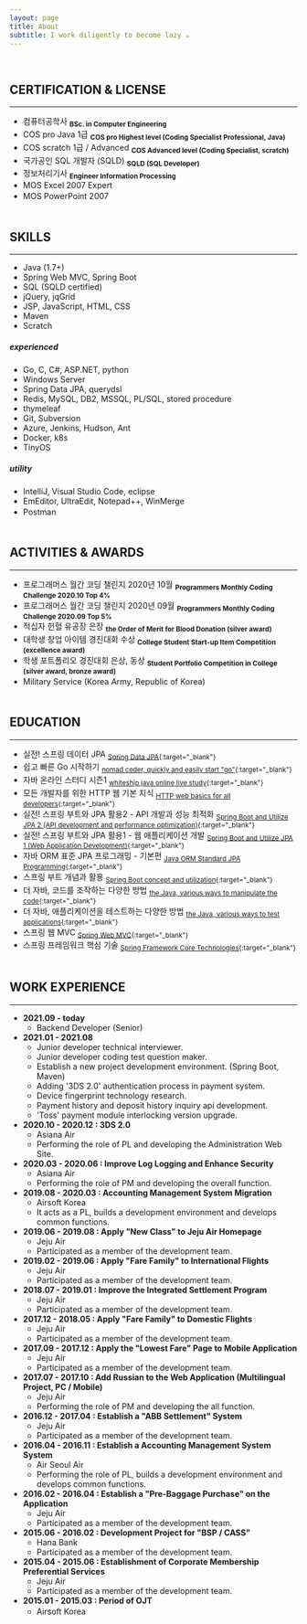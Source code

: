 ```yaml
---
layout: page
title: About
subtitle: I work diligently to become lazy ☕
---
```


<!-- <span style="float: right; "><a href="{{ '/assets/resume.pdf' | prepend: site.baseurl }}"><strong>> Download as PDF</strong></a> </span> -->
<br>
  
  
  
## **CERTIFICATION & LICENSE**
---

* 컴퓨터공학사 **<sub>BSc. in Computer Engineering</sub>**
* COS pro Java 1급 **<sub>COS pro Highest level (Coding Specialist Professional, Java)</sub>**
* COS scratch 1급 / Advanced **<sub>COS Advanced level (Coding Specialist, scratch)</sub>**
* 국가공인 SQL 개발자 (SQLD) **<sub>SQLD (SQL Developer)</sub>**
* 정보처리기사 **<sub>Engineer Information Processing</sub>**
* MOS Excel 2007 Expert
* MOS PowerPoint 2007
　  
　  
  
## **SKILLS**
---

* Java (1.7+)
* Spring Web MVC, Spring Boot
* SQL (SQLD certified)
* jQuery, jqGrid
* JSP, JavaScript, HTML, CSS
* Maven
* Scratch
  
##### ***experienced***
* Go, C, C#, ASP.NET, python
* Windows Server
* Spring Data JPA, querydsl
* Redis, MySQL, DB2, MSSQL, PL/SQL, stored procedure
* thymeleaf
* Git, Subversion
* Azure, Jenkins, Hudson, Ant
* Docker, k8s
* TinyOS
  
##### ***utility***
* IntelliJ, Visual Studio Code, eclipse
* EmEditor, UltraEdit, Notepad++, WinMerge
* Postman
　  
　  
  
## **ACTIVITIES & AWARDS**
---

* 프로그래머스 월간 코딩 챌린지 2020년 10월 **<sub>Programmers Monthly Coding Challenge 2020.10 Top 4%</sub>**
* 프로그래머스 월간 코딩 챌린지 2020년 09월 **<sub>Programmers Monthly Coding Challenge 2020.09 Top 5%</sub>**
* 적십자 헌혈 유공장 은장 **<sub>the Order of Merit for Blood Donation (silver award)</sub>**
* 대학생 창업 아이템 경진대회 수상 **<sub>College Student Start-up Item Competition (excellence award)</sub>**
* 학생 포트폴리오 경진대회 은상, 동상 **<sub>Student Portfolio Competition in College (silver award, bronze award)</sub>**
* Military Service (Korea Army, Republic of Korea)
　  
　  
  
## **EDUCATION**
---

* 실전! 스프링 데이터 JPA <sub>[<u>Spring Data JPA</u>](https://www.inflearn.com/course/%EC%8A%A4%ED%94%84%EB%A7%81-%EB%8D%B0%EC%9D%B4%ED%84%B0-JPA-%EC%8B%A4%EC%A0%84#){:target="_blank"}</sub>
* 쉽고 빠른 Go 시작하기 <sub>[<u>nomad coder, quickly and easily start "go"</u>](https://nomadcoders.co/go-for-beginners/lobby){:target="_blank"}</sub>
* 자바 온라인 스터디 시즌1 <sub>[<u>whiteship java online live study</u>](https://xxxelppa.tistory.com/133){:target="_blank"}</sub>
* 모든 개발자를 위한 HTTP 웹 기본 지식 <sub>[<u>HTTP web basics for all developers</u>](https://www.inflearn.com/course/http-%EC%9B%B9-%EB%84%A4%ED%8A%B8%EC%9B%8C%ED%81%AC#description){:target="_blank"}</sub>
* 실전! 스프링 부트와 JPA 활용2 - API 개발과 성능 최적화 <sub>[<u>Spring Boot and Utilize JPA 2 (API development and performance optimization)</u>](https://www.inflearn.com/course/%EC%8A%A4%ED%94%84%EB%A7%81%EB%B6%80%ED%8A%B8-JPA-API%EA%B0%9C%EB%B0%9C-%EC%84%B1%EB%8A%A5%EC%B5%9C%EC%A0%81%ED%99%94#description){:target="_blank"}</sub>
* 실전! 스프링 부트와 JPA 활용1 - 웹 애플리케이션 개발 <sub>[<u>Spring Boot and Utilize JPA 1 (Web Application Development)</u>](https://www.inflearn.com/course/%EC%8A%A4%ED%94%84%EB%A7%81%EB%B6%80%ED%8A%B8-JPA-%ED%99%9C%EC%9A%A9-1#description){:target="_blank"}</sub>
* 자바 ORM 표준 JPA 프로그래밍 - 기본편 <sub>[<u>Java ORM Standard JPA Programming</u>](https://www.inflearn.com/course/ORM-JPA-Basic#description){:target="_blank"}</sub>
* 스프링 부트 개념과 활용 <sub>[<u>Spring Boot concept and utilization</u>](https://www.inflearn.com/course/%EC%8A%A4%ED%94%84%EB%A7%81%EB%B6%80%ED%8A%B8#description){:target="_blank"}</sub>
* 더 자바, 코드를 조작하는 다양한 방법 <sub>[<u>the Java, various ways to manipulate the code</u>](https://www.inflearn.com/course/the-java-code-manipulation#description){:target="_blank"}</sub>
* 더 자바, 애플리케이션을 테스트하는 다양한 방법 <sub>[<u>the Java, various ways to test applications</u>](https://www.inflearn.com/course/the-java-application-test#description){:target="_blank"}</sub>
* 스프링 웹 MVC <sub>[<u>Spring Web MVC</u>](https://www.inflearn.com/course/%EC%9B%B9-mvc#description){:target="_blank"}</sub>
* 스프링 프레임워크 핵심 기술 <sub>[<u>Spring Framework Core Technologies</u>](https://www.inflearn.com/course/spring-framework_core#description){:target="_blank"}</sub>
　  
　  
  
## **WORK EXPERIENCE**
---

* **2021.09 - today**
  * Backend Developer (Senior)
* **2021.01 - 2021.08**
  * Junior developer technical interviewer.
  * Junior developer coding test question maker.
  * Establish a new project development environment. (Spring Boot, Maven)
  * Adding '3DS 2.0' authentication process in payment system.
  * Device fingerprint technology research.
  * Payment history and deposit history inquiry api development.
  * 'Toss' payment module interlocking version upgrade.
* **2020.10 - 2020.12 : 3DS 2.0**
  * Asiana Air
  * Performing the role of PL and developing the Administration Web Site.
* **2020.03 - 2020.06 : Improve Log Logging and Enhance Security**
  * Asiana Air
  * Performing the role of PM and developing the overall function.
* **2019.08 - 2020.03 : Accounting Management System Migration**
  * Airsoft Korea
  * It acts as a PL, builds a development environment and develops common functions.
* **2019.06 - 2019.08 : Apply "New Class" to Jeju Air Homepage**
  * Jeju Air
  * Participated as a member of the development team.
* **2019.02 - 2019.06 : Apply "Fare Family" to International Flights**
  * Jeju Air
  * Participated as a member of the development team.
* **2018.07 - 2019.01 : Improve the Integrated Settlement Program**
  * Jeju Air
  * Participated as a member of the development team.
* **2017.12 - 2018.05 : Apply "Fare Family" to Domestic Flights**
  * Jeju Air
  * Participated as a member of the development team.
* **2017.09 - 2017.12 : Apply the "Lowest Fare" Page to Mobile Application**
  * Jeju Air
  * Participated as a member of the development team.
* **2017.07 - 2017.10 : Add Russian to the Web Application (Multilingual Project, PC / Mobile)**
  * Jeju Air
  * Performing the role of PM and developing the all function.
* **2016.12 - 2017.04 : Establish a "ABB Settlement" System**
  * Jeju Air
  * Participated as a member of the development team.
* **2016.04 - 2016.11 : Establish a Accounting Management System System**
  * Air Seoul Air
  * Performing the role of PL, builds a development environment and develops common functions.
* **2016.02 - 2016.04 : Establish a "Pre-Baggage Purchase" on the Application**
  * Jeju Air
  * Participated as a member of the development team.
* **2015.06 - 2016.02 : Development Project for "BSP / CASS"**
  * Hana Bank
  * Participated as a member of the development team.
* **2015.04 - 2015.06 : Establishment of Corporate Membership Preferential Services**
  * Jeju Air
  * Participated as a member of the development team.
* **2015.01 - 2015.03 : Period of OJT**
  * Airsoft Korea
　  
　  
　  
